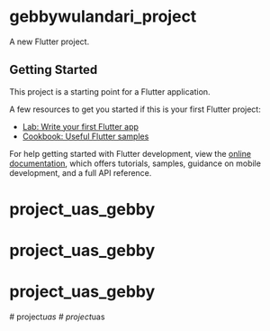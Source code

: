 # gebbywulandari_project

A new Flutter project.

## Getting Started

This project is a starting point for a Flutter application.

A few resources to get you started if this is your first Flutter project:

- [Lab: Write your first Flutter app](https://docs.flutter.dev/get-started/codelab)
- [Cookbook: Useful Flutter samples](https://docs.flutter.dev/cookbook)

For help getting started with Flutter development, view the
[online documentation](https://docs.flutter.dev/), which offers tutorials,
samples, guidance on mobile development, and a full API reference.
# project_uas_gebby
# project_uas_gebby
# project_uas_gebby
#   p r o j e c t _ u a s  
 #   p r o j e c t _ u a s  
 